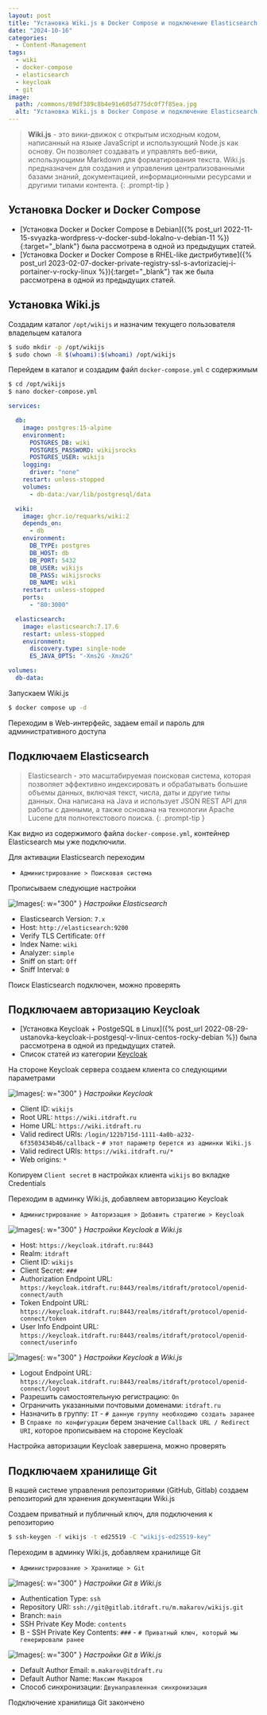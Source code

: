 ```yaml
---
layout: post
title: "Установка Wiki.js в Docker Compose и подключение Elasticsearch, Keycloak, Git"
date: "2024-10-16"
categories:
  - Content-Management
tags:
  - wiki
  - docker-compose
  - elasticsearch
  - keycloak
  - git
image:
  path: /commons/89df389c8b4e91e605d775dc0f7f85ea.jpg
  alt: "Установка Wiki.js в Docker Compose и подключение Elasticsearch, Keycloak, Git"
---
```


> **Wiki.js** - это вики-движок с открытым исходным кодом, написанный на языке JavaScript и использующий Node.js как основу. Он позволяет создавать и управлять веб-вики, использующими Markdown для форматирования текста.
> Wiki.js предназначен для создания и управления централизованными базами знаний, документацией, информационными ресурсами и другими типами контента.
{: .prompt-tip }

## Установка Docker и Docker Compose

- [Установка Docker и Docker Compose в Debian]({% post_url 2022-11-15-svyazka-wordpress-v-docker-subd-lokalno-v-debian-11 %}){:target="_blank"} была рассмотрена в одной из предыдущих статей.
- [Установка Docker и Docker Compose в RHEL-like дистрибутиве]({% post_url 2023-02-07-docker-private-registry-ssl-s-avtorizaciej-i-portainer-v-rocky-linux %}){:target="_blank"} так же была рассмотрена в одной из предыдущих статей.

## Установка Wiki.js

Создадим каталог `/opt/wikijs` и назначим текущего пользователя владельцем каталога

```sh
$ sudo mkdir -p /opt/wikijs
$ sudo chown -R $(whoami):$(whoami) /opt/wikijs
```

Перейдем в каталог и создадим файл `docker-compose.yml` с содержимым

```sh
$ cd /opt/wikijs
$ nano docker-compose.yml
```

```yaml
services:

  db:
    image: postgres:15-alpine
    environment:
      POSTGRES_DB: wiki
      POSTGRES_PASSWORD: wikijsrocks
      POSTGRES_USER: wikijs
    logging:
      driver: "none"
    restart: unless-stopped
    volumes:
      - db-data:/var/lib/postgresql/data

  wiki:
    image: ghcr.io/requarks/wiki:2
    depends_on:
      - db
    environment:
      DB_TYPE: postgres
      DB_HOST: db
      DB_PORT: 5432
      DB_USER: wikijs
      DB_PASS: wikijsrocks
      DB_NAME: wiki
    restart: unless-stopped
    ports:
      - "80:3000"

  elasticsearch:
    image: elasticsearch:7.17.6
    restart: unless-stopped
    environment:
      discovery.type: single-node
      ES_JAVA_OPTS: "-Xms2G -Xmx2G"

volumes:
  db-data:
```

Запускаем Wiki.js

```sh
$ docker compose up -d
```

Переходим в Web-интерфейс, задаем email и пароль для административного доступа

## Подключаем Elasticsearch
> Elasticsearch - это масштабируемая поисковая система, которая позволяет эффективно индексировать и обрабатывать большие объемы данных, включая текст, числа, даты и другие типы данных. Она написана на Java и использует JSON REST API для работы с данными, а также основана на технологии Apache Lucene для полнотекстового поиска.
{: .prompt-tip }

Как видно из содержимого файла `docker-compose.yml`, контейнер Elasticsearch мы уже подключили.

Для активации Elasticsearch переходим

- `Администрирование > Поисковая система`

Прописываем следующие настройки

![Images](/assets/img/posts/2024/10/16/wikijs-elastic.png){: w="300" }
_Настройки Elasticsearch_

- Elasticsearch Version: `7.x`
- Host: `http://elasticsearch:9200`
- Verify TLS Certificate: `Off`
- Index Name: `wiki`
- Analyzer: `simple`
- Sniff on start: `Off`
- Sniff Interval: `0`

Поиск Elasticsearch подключен, можно проверять

## Подключаем авторизацию Keycloak

- [Установка Keycloak + PostgeSQL в Linux]({% post_url 2022-08-29-ustanovka-keycloak-i-postgesql-v-linux-centos-rocky-debian %}) была рассмотрена в одной из предыдущих статей.
- Список статей из категории [Keycloak](/tags/keycloak/)

На стороне Keycloak сервера создаем клиента со следующими параметрами

![Images](/assets/img/posts/2024/10/16/wikijs-keycloak1.png){: w="300" }
_Настройки Keycloak_

- Client ID: `wikijs`
- Root URL: `https://wiki.itdraft.ru`
- Home URL: `https://wiki.itdraft.ru`
- Valid redirect URIs: `/login/122b715d-1111-4a0b-a232-6f3503434b46/callback`  - `# этот параметр берется из админки Wiki.js`
- Valid redirect URIs: `https://wiki.itdraft.ru/*`
- Web origins: `*`

Копируем `Client secret` в настройках клиента `wikijs` во вкладке Credentials

Переходим в админку Wiki.js, добавляем авторизацию Keycloak

- `Администрирование > Авторизация > Добавить стратегию > Keycloak`

![Images](/assets/img/posts/2024/10/16/wikijs-keycloak2.png){: w="300" }
_Настройки Keycloak в Wiki.js_

- Host: `https://keycloak.itdraft.ru:8443`
- Realm: `itdraft`
- Client ID: `wikijs`
- Client Secret: `###`
- Authorization Endpoint URL: `https://keycloak.itdraft.ru:8443/realms/itdraft/protocol/openid-connect/auth`
- Token Endpoint URL: `https://keycloak.itdraft.ru:8443/realms/itdraft/protocol/openid-connect/token`
- User Info Endpoint URL: `https://keycloak.itdraft.ru:8443/realms/itdraft/protocol/openid-connect/userinfo`

![Images](/assets/img/posts/2024/10/16/wikijs-keycloak3.png){: w="300" }
_Настройки Keycloak в Wiki.js_

- Logout Endpoint URL: `https://keycloak.itdraft.ru:8443/realms/itdraft/protocol/openid-connect/logout`
- Разрешить самостоятельную регистрацию: `On`
- Ограничить указанными почтовыми доменами: `itdraft.ru`
- Назначить в группу: `IT`  - `# данную группу необходимо создать заранее`
- В `Справке по конфигурации` берем значение `Callback URL / Redirect URI`, которое прописываем на стороне Keycloak

Настройка авторизации Keycloak завершена, можно проверять

## Подключаем хранилище Git

В нашей системе управления репозиториями (GitHub, Gitlab) создаем репозиторий для хранения документации Wiki.js

Создаем приватный и публичный ключ, для подключения к репозиторию

```sh
$ ssh-keygen -f wikijs -t ed25519 -C "wikijs-ed25519-key"
```

Переходим в админку Wiki.js, добавляем хранилище Git

- `Администрирование > Хранилище > Git`

![Images](/assets/img/posts/2024/10/16/wikijs-git1.png){: w="300" }
_Настройки Git в Wiki.js_

- Authentication Type: `ssh`
- Repository URI: `ssh://git@gitlab.itdraft.ru/m.makarov/wikijs.git`
- Branch: `main`
- SSH Private Key Mode: `contents`
- B - SSH Private Key Contents: `###` - `# Приватный ключ, который мы генерировали ранее`

![Images](/assets/img/posts/2024/10/16/wikijs-git2.png){: w="300" }
_Настройки Git в Wiki.js_

- Default Author Email: `m.makarov@itdraft.ru`
- Default Author Name: `Максим Макаров`
- Способ синхронизации: `Двунаправленная синхронизация`

Подключение хранилища Git закончено

